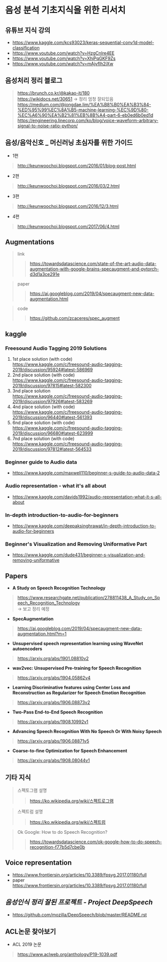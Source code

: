 # 음성 분석 기초지식을 위한 리서치

## 유튜브 지식 강의

- https://www.kaggle.com/kcs93023/keras-sequential-conv1d-model-classification
- https://www.youtube.com/watch?v=HzgCnlre4EE
- https://www.youtube.com/watch?v=XhjPqGKF9Zs
- https://www.youtube.com/watch?v=mAjvfIh2iXw

## 음성처리 정리 블로그 

> https://brunch.co.kr/@kakao-it/180 <br>
> https://wikidocs.net/30651  -> 정리 엄청 잘되있음 <br>
> https://medium.com/@jongdae.lim/%EA%B8%B0%EA%B3%84-%ED%95%99%EC%8A%B5-machine-learning-%EC%9D%80-%EC%A6%90%EA%B2%81%EB%8B%A4-part-6-eb0ed6b0ed1d <br>
> https://engineering.linecorp.com/ko/blog/voice-waveform-arbitrary-signal-to-noise-ratio-python/ <br>

## 음성/음악신호 _ 머신러닝 초심자를 위한 가이드

- 1편 <br>

> http://keunwoochoi.blogspot.com/2016/01/blog-post.html <br>

- 2편 <br>

> http://keunwoochoi.blogspot.com/2016/03/2.html <br>

- 3편 <br>

> http://keunwoochoi.blogspot.com/2016/12/3.html <br>

- 4편 <br>

> http://keunwoochoi.blogspot.com/2017/06/4.html <br>

## Augmentations

> link <br>
>> https://towardsdatascience.com/state-of-the-art-audio-data-augmentation-with-google-brains-specaugment-and-pytorch-d3d1a3ce291e <br>

> paper <br>
>> https://ai.googleblog.com/2019/04/specaugment-new-data-augmentation.html

> code <br>
>> https://github.com/zcaceres/spec_augment <br>

## kaggle 
 
### Freesound Audio Tagging 2019 Solutions

1. 1st place solution (with code) <br>
https://www.kaggle.com/c/freesound-audio-tagging-2019/discussion/95924#latest-586969 <br>
2. 2nd place solution (with code) <br>
https://www.kaggle.com/c/freesound-audio-tagging-2019/discussion/97815#latest-582300 <br>
3. 3nd place solution <br>
https://www.kaggle.com/c/freesound-audio-tagging-2019/discussion/97926#latest-583269 <br>
4. 4nd place solution (with code) <br>
https://www.kaggle.com/c/freesound-audio-tagging-2019/discussion/96440#latest-561393 <br>
5. 6nd place solution (with code) <br>
https://www.kaggle.com/c/freesound-audio-tagging-2019/discussion/96680#latest-623999<br>
6. 7nd place solution (with code) <br>
https://www.kaggle.com/c/freesound-audio-tagging-2019/discussion/97812#latest-564533 <br>

### Beginner guide to Audio data

- https://www.kaggle.com/maxwell110/beginner-s-guide-to-audio-data-2

### Audio representation - what it's all about

- https://www.kaggle.com/davids1992/audio-representation-what-it-s-all-about

### In-depth introduction-to-audio-for-beginners

- https://www.kaggle.com/deepaksinghrawat/in-depth-introduction-to-audio-for-beginners

### Beginner's Visualization and Removing Uniformative Part

- https://www.kaggle.com/dude431/beginner-s-visualization-and-removing-uniformative

## Papers

- **A Study on Speech Recognition Technology**

> https://www.researchgate.net/publication/278811438_A_Study_on_Speech_Recognition_Technology <br>
-> 보고 정리 예정

- **SpecAugmentation**

> https://ai.googleblog.com/2019/04/specaugment-new-data-augmentation.html?m=1

- **Unsupervised speech representation learning using WaveNet autoencoders**

> https://arxiv.org/abs/1901.08810v2

- **wav2vec: Unsupervised Pre-training for Speech Recognition**

> https://arxiv.org/abs/1904.05862v4

-  **Learning Discriminative features using Center Loss and Reconstruction as Regularizer for Speech Emotion Recognition**

> https://arxiv.org/abs/1906.08873v2

- **Two-Pass End-to-End Speech Recognition**

> https://arxiv.org/abs/1908.10992v1

- **Advancing Speech Recognition With No Speech Or With Noisy Speech**

> https://arxiv.org/abs/1906.08871v5

- **Coarse-to-fine Optimization for Speech Enhancement**

> https://arxiv.org/abs/1908.08044v1

## 기타 지식

> 스펙토그램 설명 <br>
>> https://ko.wikipedia.org/wiki/스펙트로그램 <br>

> 스펙트럼 설명 <br>
>> https://ko.wikipedia.org/wiki/스펙트럼 <br>

> Ok Google: How to do Speech Recognition? <br>
>> https://towardsdatascience.com/ok-google-how-to-do-speech-recognition-f77b5d7cbe0b


## Voice representation

- https://www.frontiersin.org/articles/10.3389/fpsyg.2017.01180/full <br>
- paper <br>
https://www.frontiersin.org/articles/10.3389/fpsyg.2017.01180/full

## *음성인식 정리 잘된 프로젝트 - Project DeepSpeech*

- https://github.com/mozilla/DeepSpeech/blob/master/README.rst

## ACL논문 찾아보기

- ACL 2019 논문  <br>

> https://www.aclweb.org/anthology/P19-1039.pdf



